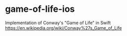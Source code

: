 # game-of-life-ios
Implementation of Conway's "Game of Life" in Swift https://en.wikipedia.org/wiki/Conway%27s_Game_of_Life

